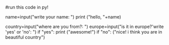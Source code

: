 #run this code in py!

name=input("write your name: ")
print ("hello, "+name)

country=input("where are you from?: ")
europe=input("is it in europe?'write 'yes' or 'no': ")
if "yes":
  print ("awesome!")
if "no":
  ("nice! i think you are in beautiful country")
